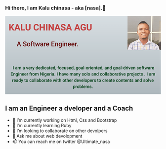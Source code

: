 ### Hi there, I am Kalu chinasa - aka [nasa].👋

![screenshot](./image/Readme-img.png)

## I am an Engineer a dveloper and a Coach
- 🔭 I’m currently working on Html, Css and Bootstrap
- 🌱 I’m currently learning Ruby
- 👯 I’m looking to collaborate on other devolpers
- 💬 Ask me about web devolopment
- 📫 You can reach me on twitter @Ultimate_nasa
